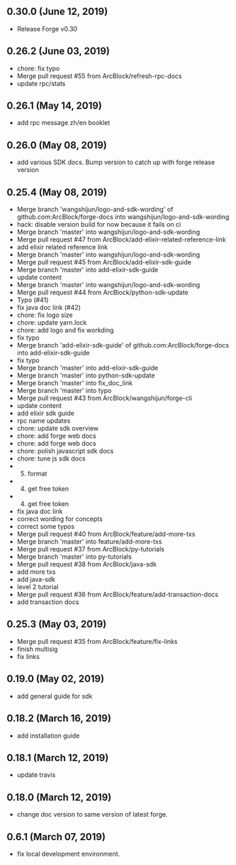 ## 0.30.0 (June 12, 2019)
  - Release Forge v0.30

## 0.26.2 (June 03, 2019)
  - chore: fix typo
  - Merge pull request #55 from ArcBlock/refresh-rpc-docs
  - update rpc/stats

## 0.26.1 (May 14, 2019)
  - add rpc message zh/en booklet

## 0.26.0 (May 08, 2019)
  - add various SDK docs. Bump version to catch up with forge release version

## 0.25.4 (May 08, 2019)
  - Merge branch 'wangshijun/logo-and-sdk-wording' of github.com:ArcBlock/forge-docs into wangshijun/logo-and-sdk-wording
  - hack: disable version build for now because it fails on ci
  - Merge branch 'master' into wangshijun/logo-and-sdk-wording
  - Merge pull request #47 from ArcBlock/add-elixir-related-reference-link
  - add elixir related reference link
  - Merge branch 'master' into wangshijun/logo-and-sdk-wording
  - Merge pull request #45 from ArcBlock/add-elixir-sdk-guide
  - Merge branch 'master' into add-elixir-sdk-guide
  - update content
  - Merge branch 'master' into wangshijun/logo-and-sdk-wording
  - Merge pull request #44 from ArcBlock/python-sdk-update
  - Typo (#41)
  - fix java doc link (#42)
  - chore: fix logo size
  - chore: update yarn.lock
  - chore: add logo and fix workding
  - fix typo
  - Merge branch 'add-elixir-sdk-guide' of github.com:ArcBlock/forge-docs into add-elixir-sdk-guide
  - fix typo
  - Merge branch 'master' into add-elixir-sdk-guide
  - Merge branch 'master' into python-sdk-update
  - Merge branch 'master' into fix_doc_link
  - Merge branch 'master' into typo
  - Merge pull request #43 from ArcBlock/wangshijun/forge-cli
  - update content
  - add elixir sdk guide
  - rpc name updates
  - chore: update sdk overview
  - chore: add forge web docs
  - chore: add forge web docs
  - chore: polish javascript sdk docs
  - chore: tune js sdk docs
  - 5. format
  - 4. get free token
  - 4. get free token
  - fix java doc link
  - correct wording for concepts
  - correct some typos
  - Merge pull request #40 from ArcBlock/feature/add-more-txs
  - Merge branch 'master' into feature/add-more-txs
  - Merge pull request #37 from ArcBlock/py-tutorials
  - Merge branch 'master' into py-tutorials
  - Merge pull request #38 from ArcBlock/java-sdk
  - add more txs
  - add java-sdk
  - level 2 tutorial
  - Merge pull request #36 from ArcBlock/feature/add-transaction-docs
  - add transaction docs

## 0.25.3 (May 03, 2019)
  - Merge pull request #35 from ArcBlock/feature/fix-links
  - finish multisig
  - fix links

## 0.19.0 (May 02, 2019)
  - add general guide for sdk

## 0.18.2 (March 16, 2019)
  - add installation guide

## 0.18.1 (March 12, 2019)
  - update travis

## 0.18.0 (March 12, 2019)
  - change doc version to same version of latest forge.

## 0.6.1 (March 07, 2019)
  - fix local development environment.
